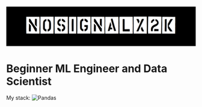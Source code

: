 [![Header](./no_signal.png)](./rezume_81935699.pdf)
# Beginner ML Engineer and Data Scientist
My stack:
![Pandas](https://img.shields.io/badge/-Pandas-090909?style=for-the-badge&logo=Pandas)
